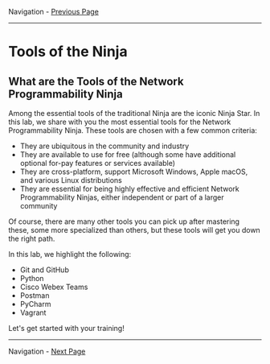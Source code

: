 Navigation - [Previous Page](LTRDEV-1100-01a-DevNet.md)

---

# Tools of the Ninja

## What are the Tools of the Network Programmability Ninja

Among the essential tools of the traditional Ninja are the iconic Ninja Star.  In this lab, we share 
with you the most essential tools for the Network Programmability Ninja.  These tools are chosen with a few common 
criteria:

* They are ubiquitous in the community and industry
* They are available to use for free (although some have additional optional for-pay features or services available)
* They are cross-platform, support Microsoft Windows, Apple macOS, and various Linux distributions
* They are essential for being highly effective and efficient Network Programmability Ninjas, either independent or 
part of a larger community

Of course, there are many other tools you can pick up after mastering these, some more specialized than others, but 
these tools will get you down the right path.

In this lab, we highlight the following:

* Git and GitHub
* Python
* Cisco Webex Teams
* Postman
* PyCharm
* Vagrant

Let's get started with your training!

---

Navigation - [Next Page](LTRDEV-1100-02a-Git.md)
